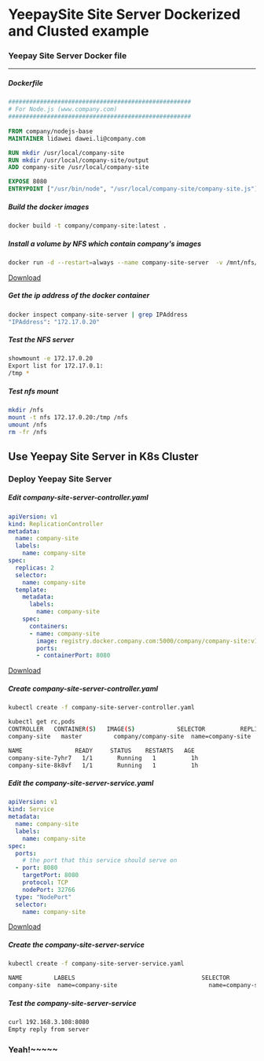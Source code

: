 YeepaySite Site Server Dockerized and Clusted example
================

### Yeepay Site Server Docker file
----
##### Dockerfile
```dockerfile
#################################################### 
# For Node.js (www.company.com) 
####################################################
 
FROM company/nodejs-base
MAINTAINER lidawei dawei.li@company.com

RUN mkdir /usr/local/company-site
RUN mkdir /usr/local/company-site/output
ADD company-site /usr/local/company-site

EXPOSE 8080
ENTRYPOINT ["/usr/bin/node", "/usr/local/company-site/company-site.js"]
```

##### Build the docker images
```bash
docker build -t company/company-site:latest .
```

##### Install a volume by NFS which contain company's images 
```bash
docker run -d --restart=always --name company-site-server  -v /mnt/nfs/company-site/logs:/tmp --privileged=true company/docker-nfs-server /tmp
```
[Download]("nfs-company-site.bash")

##### Get the ip address of the docker container
```bash
docker inspect company-site-server | grep IPAddress
"IPAddress": "172.17.0.20"
```
##### Test the NFS server
```bash
showmount -e 172.17.0.20
Export list for 172.17.0.1:
/tmp *
```

##### Test nfs mount
```bash 
mkdir /nfs
mount -t nfs 172.17.0.20:/tmp /nfs
umount /nfs
rm -fr /nfs
```

Use Yeepay Site Server in K8s Cluster
-------------------------

### Deploy Yeepay Site Server

##### Edit company-site-server-controller.yaml
```yaml
apiVersion: v1
kind: ReplicationController
metadata:
  name: company-site
  labels:
    name: company-site
spec:
  replicas: 2
  selector:
    name: company-site
  template:
    metadata:
      labels:
        name: company-site
    spec:
      containers:
      - name: company-site
        image: registry.docker.company.com:5000/company/company-site:v1.0.0
        ports:
        - containerPort: 8080
```
[Download]("company-site-server-controller.yaml")

#####  Create company-site-server-controller.yaml
```bash
kubectl create -f company-site-server-controller.yaml

kubectl get rc,pods
CONTROLLER   CONTAINER(S)   IMAGE(S)            SELECTOR          REPLICAS
company-site   master         company/company-site  name=company-site  2

NAME               READY     STATUS    RESTARTS   AGE
company-site-7yhr7   1/1       Running   1          1h
company-site-8k8vf   1/1       Running   1          1h
```

##### Edit the company-site-server-service.yaml
```yaml
apiVersion: v1
kind: Service
metadata:
  name: company-site
  labels:
    name: company-site
spec:
  ports:
    # the port that this service should serve on
  - port: 8080
    targetPort: 8080
    protocol: TCP
    nodePort: 32766
  type: "NodePort"
  selector:
    name: company-site
```
[Download]("company-site-server-service.yaml")

##### Create the company-site-server-service
```bash
kubectl create -f company-site-server-service.yaml

NAME         LABELS                                    SELECTOR          IP(S)           PORT(S)
company-site  name=company-site                          name=company-site  192.168.3.108   8080/TCP
```

##### Test the company-site-server-service
```bash
curl 192.168.3.108:8080
Empty reply from server
```

### Yeah!~~~~~
